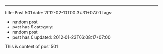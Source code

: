 ---
title: Post 501
date: 2012-02-10T00:37:31+07:00
tags:
  - random post
  - post has 5
category:
  - random post
  - post has 0
updated: 2012-01-23T06:08:17+07:00

This is content of post 501